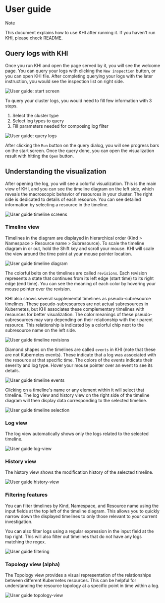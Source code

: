 # User guide

> [!NOTE]
> This document explains how to use KHI after running it. If you haven't run KHI, please check [README](/README.md).

## Query logs with KHI

Once you run KHI and open the page served by it, you will see the welcome page.
You can query your logs with clicking the `New inspection` button, or you can open KHI file.
After completing querying your logs with the later instruction, you would see the inspection list on right side.

![User guide: start screen](/docs/en/images/guide-start-screen.png)

To query your cluster logs, you would need to fill few information with 3 steps.

1. Select the cluster type
1. Select log types to query
1. Fill parameters needed for composing log filter

![User guide: query logs](/docs/en/images/guide-query.png)

After clicking the `Run` button on the query dialog, you will see progress bars on the start screen.
Once the query done, you can open the visualization result with hitting the `Open` button.

## Understanding the visualization

After opening the log, you will see a colorful visualization.
This is the main view of KHI, and you can see the timeline diagram on the left side, which reveals the macroscopic behavior of resources in your cluster.
The right side is dedicated to details of each resource. You can see detailed information by selecting a resource in the timeline.

![User guide timeline screens](/docs/en/images/guide-timeline-screen.png)

### Timeline view

Timelines in the diagram are displayed in hierarchical order (Kind > Namespace > Resource name > Subresource).
To scale the timeline diagram in or out, hold the Shift key and scroll your mouse. KHI will scale the view around the time point at your mouse pointer location.

![User guide timeline diagram](/docs/en/images/guide-timeline-diagram.png)

The colorful belts on the timelines are called `revisions`. Each revision represents a state that continues from its left edge (start time) to its right edge (end time).
You can see the meaning of each color by hovering your mouse pointer over the revision.

KHI also shows several supplemental timelines as pseudo-subresource timelines. These pseudo-subresources are not actual subresources in Kubernetes, but KHI associates these complementary timelines with resources for better visualization. The color meanings of these pseudo-subresources may vary depending on their relationship with their parent resource.
This relationship is indicated by a colorful chip next to the subresource name on the left side.

![User guide timeline revisions](/docs/en/images/guide-timelines-revisions.png)

Diamond shapes on the timelines are called `events` in KHI (note that these are not Kubernetes events). These indicate that a log was associated with the resource at that specific time.
The colors of the events indicate their severity and log type. Hover your mouse pointer over an event to see its details.

![User guide timeline events](/docs/en/images/guide-timelines-events.png)

Clicking on a timeline's name or any element within it will select that timeline. The log view and history view on the right side of the timeline diagram will then display data corresponding to the selected timeline.

![User guide timeline selection](/docs/en/images/guide-timeline-selection.png)

### Log view

The log view automatically shows only the logs related to the selected timeline.

![User guide log-view](/docs/en/images/guide-log-view.png)

### History view

The history view shows the modification history of the selected timeline.

![User guide history-view](/docs/en/images/guide-history-view.png)

### Filtering features

You can filter timelines by Kind, Namespace, and Resource name using the input fields at the top left of the timeline diagram.
This allows you to quickly narrow down the displayed timelines to only those relevant to your current investigation.

You can also filter logs using a regular expression in the input field at the top right. This will also filter out timelines that do not have any logs matching the regex.

![User guide filtering](/docs/en/images/guide-filtering.png)

### Topology view (alpha)

The Topology view provides a visual representation of the relationships between different Kubernetes resources.
This can be helpful for understanding the resource topology at a specific point in time within a log.

![User guide topology-view](/docs/en/images/guide-topology-view.png)
